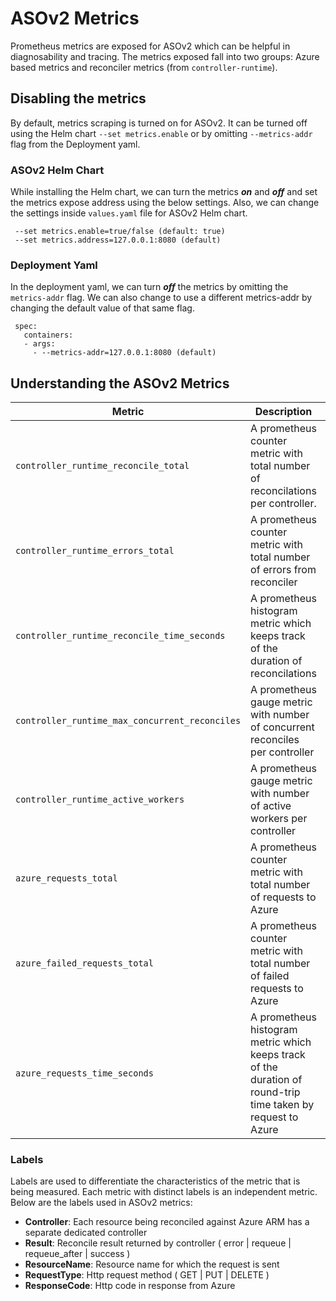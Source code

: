 # ASOv2 Metrics

Prometheus metrics are exposed for ASOv2 which can be helpful in diagnosability and tracing.
The metrics exposed fall into two groups: Azure based metrics and reconciler metrics (from `controller-runtime`).

## Disabling the metrics

By default, metrics scraping is turned on for ASOv2. It can be turned off using the Helm chart 
`--set metrics.enable` or by omitting `--metrics-addr` flag from the Deployment yaml.

### ASOv2 Helm Chart

While installing the Helm chart, we can turn the metrics _**on**_ and _**off**_ and set the metrics expose address using the 
below settings. Also, we can change the settings inside `values.yaml` file for ASOv2 Helm chart.

   ```
    --set metrics.enable=true/false (default: true)
    --set metrics.address=127.0.0.1:8080 (default)
   ```

### Deployment Yaml

In the deployment yaml, we can turn _**off**_ the metrics by omitting the `metrics-addr` flag. We can also change to use 
a different metrics-addr by changing the default value of that same flag.
    
   ```
    spec:
      containers:
      - args:
        - --metrics-addr=127.0.0.1:8080 (default)
   ```
## Understanding the ASOv2 Metrics

| Metric                                         | Description                                                                                                  | Label 1      | Label 2     | Label 3      |
|------------------------------------------------|--------------------------------------------------------------------------------------------------------------|--------------|-------------|--------------|
| `controller_runtime_reconcile_total`           | A prometheus counter metric with total number of reconcilations per controller.                              | Controller   | Result      |              |
| `controller_runtime_errors_total`              | A prometheus counter metric with total number of errors from reconciler                                      | Controller   |             |              |
| `controller_runtime_reconcile_time_seconds`    | A prometheus histogram metric which keeps track of the duration of reconcilations                            | Controller   |             |              |
| `controller_runtime_max_concurrent_reconciles` | A prometheus gauge metric with number of concurrent reconciles per controller                                | Controller   |             |              |
| `controller_runtime_active_workers`            | A prometheus gauge metric with number of active workers per controller                                       | Controller   |             |              |
| `azure_requests_total`                         | A prometheus counter metric with total number of requests to Azure                                           | ResourceName | RequestType | ResponseCode |
| `azure_failed_requests_total`                  | A prometheus counter metric with total number of failed requests to Azure                                    | ResourceName | RequestType |              |
| `azure_requests_time_seconds`                  | A prometheus histogram metric which keeps track of the duration of round-trip time taken by request to Azure | ResourceName | RequestType |              |

### Labels

Labels are used to differentiate the characteristics of the metric that is being measured. Each metric with distinct labels
is an independent metric. Below are the labels used in ASOv2 metrics:

- **Controller**: Each resource being reconciled against Azure ARM has a separate dedicated controller
- **Result**: Reconcile result returned by controller ( error | requeue | requeue_after | success )
- **ResourceName**: Resource name for which the request is sent
- **RequestType**: Http request method ( GET | PUT | DELETE )
- **ResponseCode**: Http code in response from Azure